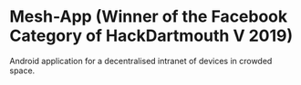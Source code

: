 # Mesh-App (Winner of the Facebook Category of HackDartmouth V 2019)
Android application for a decentralised intranet of devices in crowded space.
